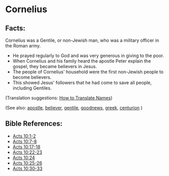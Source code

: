 # Cornelius #

## Facts: ##

Cornelius was a Gentile, or non-Jewish man, who was a military officer in the Roman army.

* He prayed regularly to God and was very generous in giving to the poor.
* When Cornelius and his family heard the apostle Peter explain the gospel, they became believers in Jesus.
* The people of Cornelius' household were the first non-Jewish people to become believers.
* This showed Jesus' followers that he had come to save all people, including Gentiles.

(Translation suggestions: [How to Translate Names](https://git.door43.org/Door43/en-ta-translate-vol1/src/master/content/translate_names.md))

(See also: [apostle](../kt/apostle.md), [believer](../kt/believer.md), [gentile](../other/gentile.md), [goodnews](../kt/goodnews.md), [greek](../other/greek.md), [centurion](../other/centurion.md) )

## Bible References: ##

* [Acts 10:1-2](https://door43.org/en/bible/notes/act/10/01)
* [Acts 10:7-8](https://door43.org/en/bible/notes/act/10/07)
* [Acts 10:17-18](https://door43.org/en/bible/notes/act/10/17)
* [Acts 10:22-23](https://door43.org/en/bible/notes/act/10/22)
* [Acts 10:24](https://door43.org/en/bible/notes/act/10/24)
* [Acts 10:25-26](https://door43.org/en/bible/notes/act/10/25)
* [Acts 10:30-33](https://door43.org/en/bible/notes/act/10/30)

